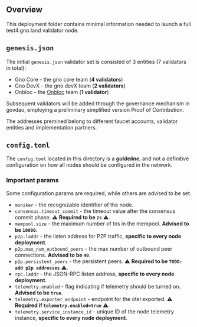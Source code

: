 ## Overview

This deployment folder contains minimal information needed to launch a full test4.gno.land validator node.

## `genesis.json`

The initial `genesis.json` validator set is consisted of 3 entities (7 validators in total):

- Gno Core - the gno core team (**4 validators**)
- Gno DevX - the gno devX team (**2 validators**)
- Onbloc - the [Onbloc](https://onbloc.xyz/) team (**1 validator**)

Subsequent validators will be added through the governance mechanism in govdao, employing a preliminary simplified version Proof of Contribution.

The addresses premined belong to different faucet accounts, validator entities and implementation partners.

## `config.toml`

The `config.toml` located in this directory is a **_guideline_**, and not a definitive configuration on how
all nodes should be configured in the network.

### Important params

Some configuration params are required, while others are advised to be set.

- `moniker` - the recognizable identifier of the node.
- `consensus.timeout_commit` - the timeout value after the consensus commit phase. ⚠️ **Required to be `2s`** ⚠️.
- `mempool.size` - the maximum number of txs in the mempool. **Advised to be `10000`**.
- `p2p.laddr` - the listen address for P2P traffic, **specific to every node deployment**.
- `p2p.max_num_outbound_peers` - the max number of outbound peer connections. **Advised to be `40`**.
- `p2p.persistent_peers` - the persistent peers. ⚠️ **Required to be `TODO: add p2p addresses`** ⚠️. 
- `rpc.laddr` - the JSON-RPC listen address, **specific to every node deployment**.
- `telemetry.enabled` - flag indicating if telemetry should be turned on. **Advised to be `true`**.
- `telemetry.exporter_endpoint` - endpoint for the otel exported. ⚠️ **Required if `telemetry.enabled=true`** ⚠️. 
- `telemetry.service_instance_id` - unique ID of the node telemetry instance, **specific to every node deployment**.